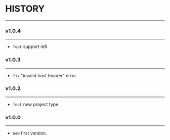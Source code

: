 # HISTORY
---

### v1.0.4
---
- `feat` support ie8

### v1.0.3
---
- `fix` "invalid host header" error

### v1.0.2
---
- `feat` new project type.

### v1.0.0
---
- `new` first version.
